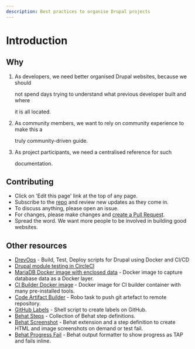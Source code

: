 ```yaml
---
description: Best practices to organise Drupal projects
---
```


# Introduction

## Why

1.  As developers, we need better organised Drupal websites, because we should

    not spend days trying to understand what previous developer built and where

    it is all located.
2.  As community members, we want to rely on community experience to make this a

    truly community-driven guide.
3.  As project participants, we need a centralised reference for such

    documentation.

## Contributing

* Click on 'Edit this page' link at the top of any page.
* Subscribe to the [repo](https://github.com/drevops/drupal-organised) and review new updates as they come in.
* To discuss anything, please open an issue.
* For changes, please make changes and [create a Pull Request](https://github.com/drevops/drupal-organised/compare).
* Spread the word. We want more people to be involved in building good websites.

## Other resources

* [DrevOps](https://drevops.com) - Build, Test, Deploy scripts for Drupal using Docker and CI/CD
* [Drupal module testing in CircleCI](https://github.com/integratedexperts/drupal\_circleci)
* [MariaDB Docker image with enclosed data](https://github.com/drevops/mariadb-drupal-data) - Docker image to capture database data as a Docker layer.
* [CI Builder Docker image](https://github.com/drevops/ci-builder) - Docker image for CI builder container with many pre-installed tools.
* [Code Artifact Builder](https://github.com/integratedexperts/robo-git-artefact) - Robo task to push git artefact to remote repository.
* [GitHub Labels](https://github.com/integratedexperts/github-labels) - Shell script to create labels on GitHub.
* [Behat Steps](https://github.com/integratedexperts/behat-steps) - Collection of Behat step definitions.
* [Behat Screenshot](https://github.com/integratedexperts/behat-screenshot) - Behat extension and a step definition to create HTML and image screenshots on demand or test fail.
* [Behat Progress Fail](https://github.com/integratedexperts/behat-format-progress-fail) - Behat output formatter to show progress as TAP and fails inline.
